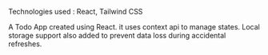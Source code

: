 Technologies used : React, Tailwind CSS 


A Todo App created using React. it uses context api to manage states. Local storage support also added to prevent data loss during accidental refreshes.
